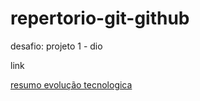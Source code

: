 # repertorio-git-github
desafio: projeto 1 - dio

link

[resumo evolução tecnologica](https://escolaeducacao.com.br/evolucao-da-tecnologia
)

